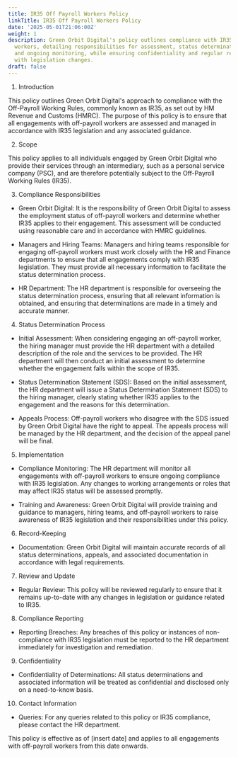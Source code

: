 ```yaml
---
title: IR35 Off Payroll Workers Policy
linkTitle: IR35 Off Payroll Workers Policy
date: '2025-05-01T21:06:00Z'
weight: 1
description: Green Orbit Digital's policy outlines compliance with IR35 for off-payroll
  workers, detailing responsibilities for assessment, status determination, appeals,
  and ongoing monitoring, while ensuring confidentiality and regular reviews to align
  with legislation changes.
draft: false
---
```



1. Introduction

This policy outlines Green Orbit Digital's approach to compliance with the Off-Payroll Working Rules, commonly known as IR35, as set out by HM Revenue and Customs (HMRC). The purpose of this policy is to ensure that all engagements with off-payroll workers are assessed and managed in accordance with IR35 legislation and any associated guidance.

2. Scope

This policy applies to all individuals engaged by Green Orbit Digital who provide their services through an intermediary, such as a personal service company (PSC), and are therefore potentially subject to the Off-Payroll Working Rules (IR35).

3. Compliance Responsibilities

- Green Orbit Digital: It is the responsibility of Green Orbit Digital to assess the employment status of off-payroll workers and determine whether IR35 applies to their engagement. This assessment will be conducted using reasonable care and in accordance with HMRC guidelines.

- Managers and Hiring Teams: Managers and hiring teams responsible for engaging off-payroll workers must work closely with the HR and Finance departments to ensure that all engagements comply with IR35 legislation. They must provide all necessary information to facilitate the status determination process.

- HR Department: The HR department is responsible for overseeing the status determination process, ensuring that all relevant information is obtained, and ensuring that determinations are made in a timely and accurate manner.

4. Status Determination Process

- Initial Assessment: When considering engaging an off-payroll worker, the hiring manager must provide the HR department with a detailed description of the role and the services to be provided. The HR department will then conduct an initial assessment to determine whether the engagement falls within the scope of IR35.

- Status Determination Statement (SDS): Based on the initial assessment, the HR department will issue a Status Determination Statement (SDS) to the hiring manager, clearly stating whether IR35 applies to the engagement and the reasons for this determination.

- Appeals Process: Off-payroll workers who disagree with the SDS issued by Green Orbit Digital have the right to appeal. The appeals process will be managed by the HR department, and the decision of the appeal panel will be final.

5. Implementation

- Compliance Monitoring: The HR department will monitor all engagements with off-payroll workers to ensure ongoing compliance with IR35 legislation. Any changes to working arrangements or roles that may affect IR35 status will be assessed promptly.

- Training and Awareness: Green Orbit Digital will provide training and guidance to managers, hiring teams, and off-payroll workers to raise awareness of IR35 legislation and their responsibilities under this policy.

6. Record-Keeping

- Documentation: Green Orbit Digital will maintain accurate records of all status determinations, appeals, and associated documentation in accordance with legal requirements.

7. Review and Update

- Regular Review: This policy will be reviewed regularly to ensure that it remains up-to-date with any changes in legislation or guidance related to IR35.

8. Compliance Reporting

- Reporting Breaches: Any breaches of this policy or instances of non-compliance with IR35 legislation must be reported to the HR department immediately for investigation and remediation.

9. Confidentiality

- Confidentiality of Determinations: All status determinations and associated information will be treated as confidential and disclosed only on a need-to-know basis.

10. Contact Information

- Queries: For any queries related to this policy or IR35 compliance, please contact the HR department.

This policy is effective as of [insert date] and applies to all engagements with off-payroll workers from this date onwards.